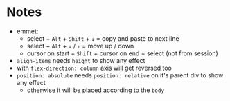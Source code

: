 # Notes

- emmet:
    - select + `Alt` + `Shift` + `↓` = copy and paste to next line
    - select + `Alt` + `↓` / `↑` = move up / down
    - cursor on start + `Shift` + cursor on end = select (not from session)
- `align-items` needs `height` to show any effect
- with `flex-direction: column` axis will get reversed too
- `position: absolute` needs `position: relative` on it's parent div to show any effect
    - otherwise it will be placed according to the `body`